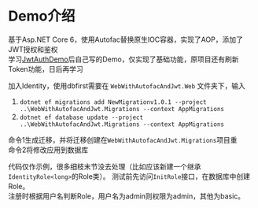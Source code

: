 # Demo介绍
基于Asp.NET Core 6，使用Autofac替换原生IOC容器，实现了AOP，添加了JWT授权和鉴权  
学习[JwtAuthDemo](https://github.com/dotnet-labs/JwtAuthDemo)后自己写的Demo，仅实现了基础功能，原项目还有刷新Token功能，日后再学习

加入Identity，使用dbfirst需要在 `WebWithAutofacAndJwt.Web` 文件夹下，输入  
1. `dotnet ef migrations add NewMigrationv1.0.1 --project ..\WebWithAutofacAndJwt.Migrations --context AppMigrations`
1. `dotnet ef database update --project ..\WebWithAutofacAndJwt.Migrations --context AppMigrations`

命令1生成迁移，并将迁移创建在`WebWithAutofacAndJwt.Migrations`项目重  
命令2将修改应用到数据库

代码仅作示例，很多细枝末节没去处理（比如应该新建一个继承`IdentityRole<long>`的Role类）。
测试前先访问`InitRole`接口，在数据库中创建Role。  
注册时根据用户名判断Role，用户名为admin则权限为admin，其他为basic。